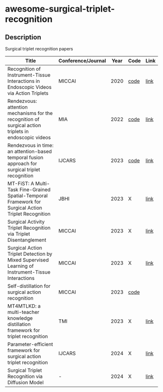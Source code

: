 # awesome-surgical-triplet-recognition

## Description
Surgical triplet recognition papers 

| Title                                                                 | Conference/Journal | Year | Code                                                                                     | Link                                                                                                                     |
|----------------------------------------------------------------------|--------------------|------|------------------------------------------------------------------------------------------|--------------------------------------------------------------------------------------------------------------------------|
| Recognition of Instrument-Tissue Interactions in Endoscopic Videos via Action Triplets | MICCAI             | 2020 | [code](https://github.com/CAMMA-public/tripnet)                                           | [link](https://link.springer.com/chapter/10.1007/978-3-030-59716-0_35)                                                   |
| Rendezvous: attention mechanisms for the recognition of surgical action triplets in endoscopic videos | MIA                | 2022 | [code](https://github.com/CAMMA-public/rendezvous)                                        | [link](https://www.sciencedirect.com/science/article/abs/pii/S1361841522000846?via%3Dihub)                               |
| Rendezvous in time: an attention-based temporal fusion approach for surgical triplet recognition | IJCARS             | 2023 |  [code](https://github.com/CAMMA-public/rendezvous-in-time)                                                                                        |      [link](https://link.springer.com/article/10.1007/s11548-023-02914-1)                                                                                                                    |
| MT-FiST: A Multi-Task Fine-Grained Spatial-Temporal Framework for Surgical Action Triplet Recognition | JBHI | 2023 | X | [link](https://ieeexplore.ieee.org/abstract/document/10195982) |
| Surgical Activity Triplet Recognition via Triplet Disentanglement | MICCAI | 2023 | X | [link](https://link.springer.com/chapter/10.1007/978-3-031-43996-4_43) |
| Surgical Action Triplet Detection by Mixed Supervised Learning  of Instrument-Tissue Interactions | MICCAI | 2023 | X | [link](https://link.springer.com/chapter/10.1007/978-3-031-43996-4_48) |
| Self-distillation for surgical action recognition | MICCAI | 2023 | [code](https://github.com/IMSY-DKFZ/self-distilled-swin) |
| MT4MTLKD: a multi-teacher knowledge distillation framework for triplet recognition | TMI | 2023 | X | [link](https://ieeexplore.ieee.org/abstract/document/10368037) |
| Parameter-efficient framework for surgical action triplet recognition | IJCARS | 2024 | X | [link](https://link.springer.com/article/10.1007/s11548-024-03147-6) |
| Surgical Triplet Recognition via Diffusion Model | - | 2024 | X | [link](https://arxiv.org/pdf/2406.13210) |
